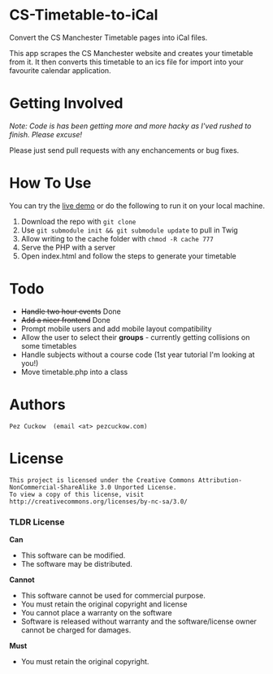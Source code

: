 CS-Timetable-to-iCal
====================

Convert the CS Manchester Timetable pages into iCal files.

This app scrapes the CS Manchester website and creates your timetable from it. It then converts this timetable to an ics file for import into your favourite calendar application.

Getting Involved
====

*Note: Code is has been getting more and more hacky as I'ved rushed to finish. Please excuse!*

Please just send pull requests with any enchancements or bug fixes.

How To Use
===
You can try the [live demo](http://labs.pezcuckow.com/cstimetable/) or do the following to run it on your local machine.

1. Download the repo with `git clone`
2. Use `git submodule init && git submodule update` to pull in Twig
3. Allow writing to the cache folder with `chmod -R cache 777`
4. Serve the PHP with a server
5. Open index.html and follow the steps to generate your timetable


Todo
====

- ~~Handle two hour events~~ Done
- ~~Add a nicer frontend~~ Done
- Prompt mobile users and add mobile layout compatibility
- Allow the user to select their **groups** - currently getting collisions on some timetables
- Handle subjects without a course code (1st year tutorial I'm looking at you!)
- Move timetable.php into a class

Authors
====
	Pez Cuckow	(email <at> pezcuckow.com)

License
====
    This project is licensed under the Creative Commons Attribution-NonCommercial-ShareAlike 3.0 Unported License.
    To view a copy of this license, visit http://creativecommons.org/licenses/by-nc-sa/3.0/

### TLDR License

**Can**
- This software can be modified.
- The software may be distributed.

**Cannot**
- This software cannot be used for commercial purpose.
- You must retain the original copyright and license
- You cannot place a warranty on the software
- Software is released without warranty and the software/license owner cannot be charged for damages.

**Must**
- You must retain the original copyright.
